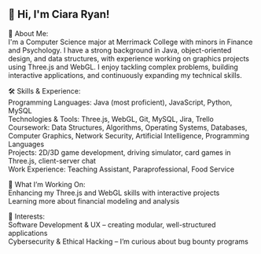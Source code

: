 ## 👋 Hi, I'm Ciara Ryan!

🚀 About Me:  
I'm a Computer Science major at Merrimack College with minors in Finance and Psychology. I have a strong background in Java, object-oriented design, and data structures, with experience working on graphics projects using Three.js and WebGL. I enjoy tackling complex problems, building interactive applications, and continuously expanding my technical skills.  
  
🛠️ Skills & Experience:  
Programming Languages: Java (most proficient), JavaScript, Python, MySQL  
Technologies & Tools: Three.js, WebGL, Git, MySQL, Jira, Trello  
Coursework: Data Structures, Algorithms, Operating Systems, Databases, Computer Graphics, Network Security, Artificial Intelligence, Programming Languages  
Projects: 2D/3D game development, driving simulator, card games in Three.js, client-server chat  
Work Experience: Teaching Assistant, Paraprofessional, Food Service  
  
🌟 What I’m Working On:  
Enhancing my Three.js and WebGL skills with interactive projects  
Learning more about financial modeling and analysis  
  
🎯 Interests:  
Software Development & UX – creating modular, well-structured applications  
Cybersecurity & Ethical Hacking – I’m curious about bug bounty programs

